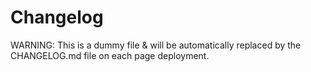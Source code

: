 # Changelog

WARNING: This is a dummy file & will be automatically replaced by the CHANGELOG.md file on each
page deployment.
